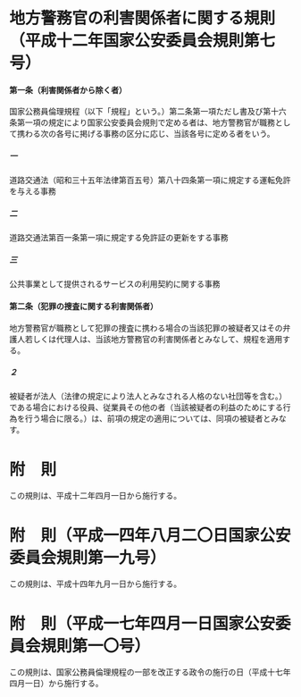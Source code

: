 # 地方警務官の利害関係者に関する規則（平成十二年国家公安委員会規則第七号）
#### 第一条（利害関係者から除く者）
国家公務員倫理規程（以下「規程」という。）第二条第一項ただし書及び第十六条第一項の規定により国家公安委員会規則で定める者は、地方警務官が職務として携わる次の各号に掲げる事務の区分に応じ、当該各号に定める者をいう。
##### 一
道路交通法（昭和三十五年法律第百五号）第八十四条第一項に規定する運転免許を与える事務
##### 二
道路交通法第百一条第一項に規定する免許証の更新をする事務
##### 三
公共事業として提供されるサービスの利用契約に関する事務
#### 第二条（犯罪の捜査に関する利害関係者）
地方警務官が職務として犯罪の捜査に携わる場合の当該犯罪の被疑者又はその弁護人若しくは代理人は、当該地方警務官の利害関係者とみなして、規程を適用する。
##### ２
被疑者が法人（法律の規定により法人とみなされる人格のない社団等を含む。）である場合における役員、従業員その他の者（当該被疑者の利益のためにする行為を行う場合に限る。）は、前項の規定の適用については、同項の被疑者とみなす。
# 附　則
この規則は、平成十二年四月一日から施行する。
# 附　則（平成一四年八月二〇日国家公安委員会規則第一九号）
この規則は、平成十四年九月一日から施行する。
# 附　則（平成一七年四月一日国家公安委員会規則第一〇号）
この規則は、国家公務員倫理規程の一部を改正する政令の施行の日（平成十七年四月一日）から施行する。
